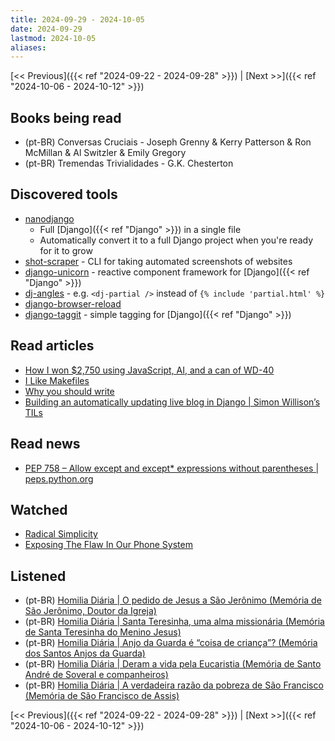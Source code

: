 ```yaml
---
title: 2024-09-29 - 2024-10-05
date: 2024-09-29
lastmod: 2024-10-05
aliases:
---
```


[<< Previous]({{< ref "2024-09-22 - 2024-09-28" >}}) | [Next >>]({{< ref "2024-10-06 - 2024-10-12" >}})

## Books being read
- (pt-BR) Conversas Cruciais - Joseph Grenny & Kerry Patterson & Ron McMillan &
  Al Switzler & Emily Gregory
- (pt-BR) Tremendas Trivialidades - G.K. Chesterton

## Discovered tools
- [nanodjango](https://github.com/radiac/nanodjango)
  * Full [Django]({{< ref "Django" >}}) in a single file
  * Automatically convert it to a full Django project when you're ready for it
    to grow
- [shot-scraper](https://github.com/simonw/shot-scraper/) - CLI for taking
  automated screenshots of websites
- [django-unicorn](https://github.com/adamghill/django-unicorn) - reactive
  component framework for [Django]({{< ref "Django" >}})
- [dj-angles](https://github.com/adamghill/dj-angles) - e.g. `<dj-partial />`
  instead of `{% include 'partial.html' %}`
- [django-browser-reload](https://github.com/adamchainz/django-browser-reload)
- [django-taggit](https://github.com/jazzband/django-taggit) - simple tagging
  for [Django]({{< ref "Django" >}})

## Read articles
- [How I won $2,750 using JavaScript, AI, and a can of WD-40](https://davekiss.com/blog/how-i-won-2750-using-javascript-ai-and-a-can-of-wd-40)
- [I Like Makefiles](https://switowski.com/blog/i-like-makefiles)
- [Why you should write](https://davekiss.com/blog/why-you-should-write)
- [Building an automatically updating live blog in Django | Simon Willison’s TILs](https://til.simonwillison.net/django/live-blog)

## Read news
- [PEP 758 – Allow except and except* expressions without parentheses | peps.python.org](https://peps.python.org/pep-0758)

## Watched
- [Radical Simplicity](https://www.youtube.com/watch?v=xh-iMBOXl6M)
- [Exposing The Flaw In Our Phone System](https://www.youtube.com/watch?v=wVyu7NB7W6Y)

## Listened
- (pt-BR) [Homilia Diária | O pedido de Jesus a São Jerônimo (Memória de São Jerônimo, Doutor da Igreja)](https://www.youtube.com/watch?v=tXDrni6w29s)
- (pt-BR) [Homilia Diária | Santa Teresinha, uma alma missionária (Memória de Santa Teresinha do Menino Jesus)](https://www.youtube.com/watch?v=833ZGMfHCtA)
- (pt-BR) [Homilia Diária | Anjo da Guarda é “coisa de criança”? (Memória dos Santos Anjos da Guarda)](https://www.youtube.com/watch?v=VUkJqZZJYNQ)
- (pt-BR) [Homilia Diária | Deram a vida pela Eucaristia (Memória de Santo André de Soveral e companheiros)](https://www.youtube.com/watch?v=mAMZhXhsD1c)
- (pt-BR) [Homilia Diária | A verdadeira razão da pobreza de São Francisco (Memória de São Francisco de Assis)](https://www.youtube.com/watch?v=ZLHFlZkP0-0)


[<< Previous]({{< ref "2024-09-22 - 2024-09-28" >}}) | [Next >>]({{< ref "2024-10-06 - 2024-10-12" >}})
